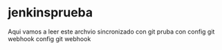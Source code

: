 # jenkinsprueba
Aqui vamos a leer este archvio sincronizado con git
pruba con config git webhook
config git webhook

